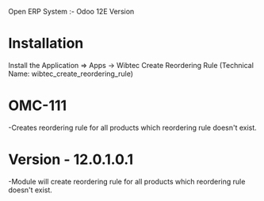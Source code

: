 Open ERP System :- Odoo 12E Version 

Installation 
============
Install the Application => Apps -> Wibtec Create Reordering Rule (Technical Name: wibtec_create_reordering_rule)

OMC-111
====================
-Creates reordering rule for all products which reordering rule doesn't exist.

Version - 12.0.1.0.1
======================
-Module will create reordering rule for all products which reordering rule doesn't exist.